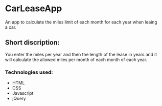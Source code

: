 # CarLeaseApp
An app to calculate the miles limit of each month for each year when leaing a car.

## Short discription:
You enter the miles per year and then the length of the lease in years and it will calculate the allowed miles per month of each month of each year.

### Technologies used:
* HTML
* CSS
* Javascript
* jQuery
